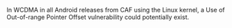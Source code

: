 In WCDMA in all Android releases from CAF using the Linux kernel, a Use of Out-of-range Pointer Offset vulnerability could potentially exist.